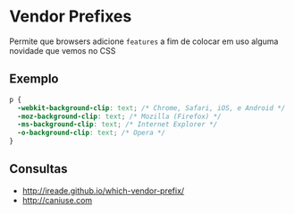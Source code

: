# Vendor Prefixes
  Permite que browsers adicione `features` a fim de colocar em uso alguma novidade que vemos no CSS

## Exemplo
  ```css
  p {
    -webkit-background-clip: text; /* Chrome, Safari, iOS, e Android */
    -moz-background-clip: text; /* Mozilla (Firefox) */
    -ms-background-clip: text; /* Internet Explorer */
    -o-background-clip: text; /* Opera */
  }

  ```

## Consultas
  * http://ireade.github.io/which-vendor-prefix/
  * http://caniuse.com